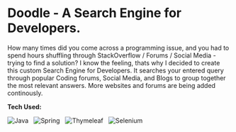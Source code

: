 # Doodle - A Search Engine for Developers.

How many times did you come across a programming issue, and you had to spend hours shuffling through StackOverflow / Forums / Social Media - trying to find a solution?
I know the feeling, thats why I decided to create this custom Search Engine for Developers. It searches your entered query through popular Coding forums, Social Media, and Blogs to group together the most relevant answers. More websites and forums are being added continously.


**Tech Used:**

![Java](https://img.shields.io/badge/java-black?style=for-the-badge&logo=openjdk) &nbsp; ![Spring](https://img.shields.io/badge/spring-black?style=for-the-badge&logo=spring) &nbsp; ![Thymeleaf](https://img.shields.io/badge/thymeleaf-black?style=for-the-badge&logo=thymeleaf) &nbsp; ![Selenium](https://img.shields.io/badge/selenium-black?style=for-the-badge&logo=selenium)
